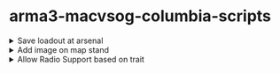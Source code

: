 # arma3-macvsog-columbia-scripts

<details>

<summary>Save loadout at arsenal</summary>

To save your loadout, add the below code in the arsenal 'init' section. 

```
this addAction [
"Save loadout",
{player setVariable["saved_loadout",getUnitLoadout player];
hint "Loadout saved";},
nil,
1.5,
true,
true,
"",
"_this distance _target < 2",
50,
false,
"",
""
];
```

Then, by looking at the arsenal (from 2 meters maximum) and using the scroll wheel, you will have the option to 'save loadout'.
</details>

<details>

<summary>Add image on map stand</summary>

To display any image on a map stand, follow the below steps:
- convert your .png into one of these resolution: 256x256, 512x512, 1024x1024 or 2048x2048
- use the TexView 2 (Arma 3 Tool) to convert the .png into a .paa (Use 'RGBA' and in the other section use 'DXT5')
- add .paa file into the 'images' folder
- add the below code in the 'init' section of the map stand

```
this setObjectTexture [0, "images\YOUR_IMAGE.paa"]
```

</details>

<details>

<summary>Allow Radio Support based on trait</summary>

Radio support from the Prairie fire DLC is available in a mission if all of the above are true for a player:
- Radio Support module is present in the mission
- The player has one of the following radio: ["vn_o_pack_t884_01", "vn_o_pack_t884_ish54_01_pl", "vn_o_pack_t884_m1_01_pl", "vn_o_pack_t884_m38_01_pl", "vn_o_pack_t884_ppsh_01_pl", "vn_b_pack_prc77_01_m16_pl", "vn_b_pack_03_m3a1_pl", "vn_b_pack_03_xm177_pl", "vn_b_pack_03_type56_pl", "vn_b_pack_03", "vn_b_pack_prc77_01", "vn_b_pack_trp_04", "vn_b_pack_trp_04_02", "vn_b_pack_03", "vn_b_pack_03_02", "vn_b_pack_lw_06", "vn_b_pack_m41_05"]
- Player has the below code in its 'init' section

```
this setUnitTrait["vn_artillery", true, true];
```

</details>